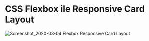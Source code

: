# CSS Flexbox ile Responsive Card Layout

![Screenshot_2020-03-04 Flexbox Responsive Card Layout](https://user-images.githubusercontent.com/55247875/75907408-491da000-5e59-11ea-9dec-ea07111872e6.jpg)
